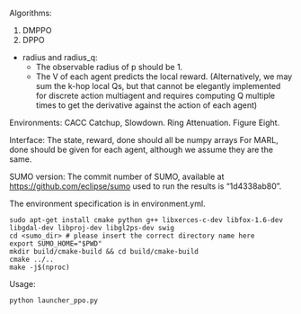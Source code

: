 Algorithms:
1. DMPPO
2. DPPO
* radius and radius_q: 
    * The observable radius of p should be 1.
    * The V of each agent predicts the local reward. (Alternatively, we may sum the k-hop local Qs, but that cannot be elegantly implemented for discrete action multiagent and requires computing Q multiple times to get the derivative against the action of each agent)
    
Environments:
CACC Catchup, Slowdown.
Ring Attenuation.
Figure Eight.


Interface:
The state, reward, done should all be numpy arrays
For MARL, done should be given for each agent, although we assume they are the same.

SUMO version:
The commit number of SUMO, available at https://github.com/eclipse/sumo used to run the results is “1d4338ab80”.

The environment specification is in environment.yml.
```
sudo apt-get install cmake python g++ libxerces-c-dev libfox-1.6-dev libgdal-dev libproj-dev libgl2ps-dev swig
cd <sumo_dir> # please insert the correct directory name here
export SUMO_HOME="$PWD"
mkdir build/cmake-build && cd build/cmake-build
cmake ../..
make -j$(nproc)
```

Usage:
```python
python launcher_ppo.py
```


